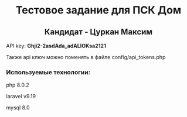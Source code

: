 <h1 align="center">Тестовое задание для ПСК Дом</h1>
<h2 align="center">Кандидат - Цуркан Максим</h2>

<p>API key: <b>Ghji2-2asdAda_adALIOKsa2121</b></p>
<p>Также api ключ можно поменять в файле config/api_tokens.php</p>

<h3>Используемые технологии:</h3>
<p>php 8.0.2</p>
<p>laravel v9.19</p>
<p>mysql 8.0</p>
